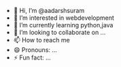 - 👋 Hi, I’m @aadarshsuram
- 👀 I’m interested in webdevelopment
- 🌱 I’m currently learning python,java
- 💞️ I’m looking to collaborate on ...
- 📫 How to reach me 
- 😄 Pronouns: ...
- ⚡ Fun fact: ...

<!---
aadarshsuram/aadarshsuram is a ✨ special ✨ repository because its `README.md` (this file) appears on your GitHub profile.
You can click the Preview link to take a look at your changes.
--->
